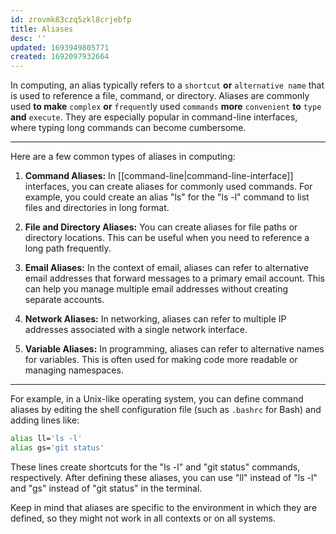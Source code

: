 ```yaml
---
id: zrovmk83czq5zkl8crjebfp
title: Aliases
desc: ''
updated: 1693949805771
created: 1692097932664
---
```


In computing, an alias typically refers to a `shortcut` **or** `alternative name` that is used to reference a file, command, or directory. Aliases are commonly used **to make** `complex` **or** `frequent`ly used `commands` **more** `convenient` **to** `type` **and** `execute`. They are especially popular in command-line interfaces, where typing long commands can become cumbersome.

---

Here are a few common types of aliases in computing:

1. **Command Aliases:** In [[command-line|command-line-interface]] interfaces, you can create aliases for commonly used commands. For example, you could create an alias "ls" for the "ls -l" command to list files and directories in long format.

2. **File and Directory Aliases:** You can create aliases for file paths or directory locations. This can be useful when you need to reference a long path frequently.

3. **Email Aliases:** In the context of email, aliases can refer to alternative email addresses that forward messages to a primary email account. This can help you manage multiple email addresses without creating separate accounts.

4. **Network Aliases:** In networking, aliases can refer to multiple IP addresses associated with a single network interface.

5. **Variable Aliases:** In programming, aliases can refer to alternative names for variables. This is often used for making code more readable or managing namespaces.

---

For example, in a Unix-like operating system, you can define command aliases by editing the shell configuration file (such as `.bashrc` for Bash) and adding lines like:

```bash
alias ll='ls -l'
alias gs='git status'
```

These lines create shortcuts for the "ls -l" and "git status" commands, respectively. After defining these aliases, you can use "ll" instead of "ls -l" and "gs" instead of "git status" in the terminal.

Keep in mind that aliases are specific to the environment in which they are defined, so they might not work in all contexts or on all systems.